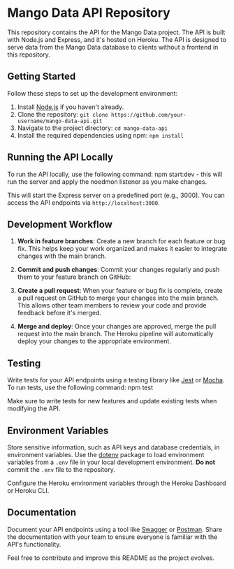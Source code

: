 # Mango Data API Repository

This repository contains the API for the Mango Data project. The API is built with Node.js and Express, and it's hosted on Heroku. The API is designed to serve data from the Mango Data database to clients without a frontend in this repository.

## Getting Started

Follow these steps to set up the development environment:

1. Install [Node.js](https://nodejs.org/en/download/) if you haven't already.
2. Clone the repository: `git clone https://github.com/your-username/mango-data-api.git`
3. Navigate to the project directory: `cd mango-data-api`
4. Install the required dependencies using npm: `npm install`

## Running the API Locally

To run the API locally, use the following command: npm start:dev - this will run the server and apply the noedmon listener as you make changes.


This will start the Express server on a predefined port (e.g., 3000). You can access the API endpoints via `http://localhost:3000`.

## Development Workflow

1. **Work in feature branches**: Create a new branch for each feature or bug fix. This helps keep your work organized and makes it easier to integrate changes with the main branch.

2. **Commit and push changes**: Commit your changes regularly and push them to your feature branch on GitHub:

3. **Create a pull request**: When your feature or bug fix is complete, create a pull request on GitHub to merge your changes into the main branch. This allows other team members to review your code and provide feedback before it's merged.

4. **Merge and deploy**: Once your changes are approved, merge the pull request into the main branch. The Heroku pipeline will automatically deploy your changes to the appropriate environment.

## Testing

Write tests for your API endpoints using a testing library like [Jest](https://jestjs.io/) or [Mocha](https://mochajs.org/). To run tests, use the following command: npm test


Make sure to write tests for new features and update existing tests when modifying the API.

## Environment Variables

Store sensitive information, such as API keys and database credentials, in environment variables. Use the [dotenv](https://www.npmjs.com/package/dotenv) package to load environment variables from a `.env` file in your local development environment. **Do not** commit the `.env` file to the repository.

Configure the Heroku environment variables through the Heroku Dashboard or Heroku CLI.

## Documentation

Document your API endpoints using a tool like [Swagger](https://swagger.io/) or [Postman](https://www.postman.com/). Share the documentation with your team to ensure everyone is familiar with the API's functionality.

Feel free to contribute and improve this README as the project evolves.




